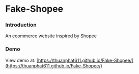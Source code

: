 # Fake-Shopee
### Introduction 
An ecommerce website inspired by Shopee
### Demo
View demo at: [https://thuanphat611.github.io/Fake-Shopee/](https://thuanphat611.github.io/Fake-Shopee/) 
